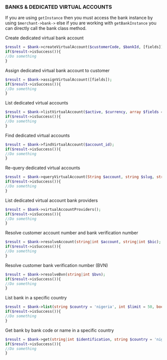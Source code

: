 ### BANKS & DEDICATED VIRTUAL ACCOUNTS

If you are using `getInstance` then you must access the bank instance by using `$merchant->bank->` else if you are working with `getBankInstance` you can directly call the bank class method.


Create dedicated virtual bank account

```php
$result = $bank->createVirtualAccount($customerCode, $bankId, [fields]);
if($result->isSuccess()){
//Do something
}
```

Assign dedicated virtual bank account to customer

```php
$result = $bank->assignVirtualAccount([fields]);
if($result->isSuccess()){
//Do something
}
```
List dedicated virtual accounts

```php
$result = $bank->listVirtualAccount($active, $currency, array $fields = []);
if($result->isSuccess()){
//Do something
}
```

Find dedicated virtual accounts

```php
$result = $bank->findVirtualAccount($account_id);
if($result->isSuccess()){
//Do something
}
```

Re-query dedicated virtual accounts

```php
$result = $bank->queryVirtualAccount(String $account, string $slug, string $date = '');
if($result->isSuccess()){
//Do something
}
```

List dedicated virtual account bank providers

```php
$result = $bank->virtualAccountProviders();
if($result->isSuccess()){
//Do something
}
```

Resolve customer account number and bank verification number

```php
$result = $bank->resolveAccount(string|int $account, string|int $bic);
if($result->isSuccess()){
//Do something
}
```

Resolve customer bank verification number (BVN)

```php
$result = $bank->resolveBvn(string|int $bvn);
if($result->isSuccess()){
//Do something
}
```

List bank in a specific country  

```php
$result = $bank->list(string $country = 'nigeria', int $limit = 50, bool $cursor = false);
if($result->isSuccess()){
//Do something
}
```

Get bank by bank code or name in a specific country 
```php
$result = $bank->get(string|int $identification, string $country = 'nigeria');
if($result->isSuccess()){
//Do something
}
```
